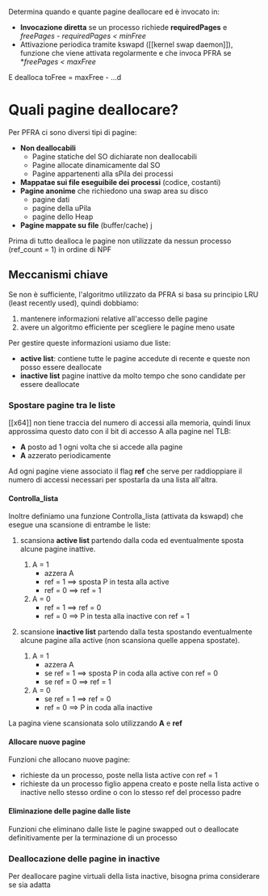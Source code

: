 Determina quando e quante pagine deallocare ed è invocato in:

- **Invocazione diretta** se un processo richiede **requiredPages** e
	*freePages - requiredPages < minFree*
- Attivazione periodica tramite kswapd ([[kernel swap daemon]]), funzione che viene attivata regolarmente e che invoca PFRA se **freePages < maxFree*


E dealloca toFree = maxFree - ...d


# Quali pagine deallocare?

Per PFRA ci sono diversi tipi di pagine:

- **Non deallocabili** 
	- Pagine statiche del SO dichiarate non deallocabili
	- Pagine allocate dinamicamente dal SO
	- Pagine appartenenti alla sPila dei processi
- **Mappatae sui file eseguibile dei processi** (codice, costanti)
- **Pagine anonime** che richiedono una swap area su disco
	- pagine dati
	- pagine della uPila
	- pagine dello Heap
- **Pagine mappate su file** (buffer/cache) j


Prima di tutto dealloca le pagine non utilizzate da nessun processo (ref_count = 1) in ordine di NPF

## Meccanismi chiave

Se non è sufficiente, l'algoritmo utilizzato da PFRA si basa su principio LRU (least recently used), quindi dobbiamo:
1. mantenere informazioni relative all'accesso delle pagine
2. avere un algoritmo efficiente per scegliere le pagine meno usate

Per gestire queste informazioni usiamo due liste:
- **active list**: contiene tutte le pagine accedute di recente e queste non posso essere deallocate
- **inactive list** pagine inattive da molto tempo che sono candidate per essere deallocate

### Spostare pagine tra le liste


[[x64]] non tiene traccia del numero di accessi alla memoria, quindi linux approssima questo dato con il bit di accesso A alla pagine nel TLB:
- **A** posto ad 1 ogni volta che si accede alla pagine
- **A** azzerato periodicamente

Ad ogni pagine viene associato il flag **ref** che serve per raddioppiare il numero di accessi necessari per spostarla da una lista all'altra.


#### Controlla_lista
Inoltre definiamo una funzione Controlla_lista (attivata da kswapd) che esegue una scansione di entrambe le liste:
1. scansiona **active list**  partendo dalla coda ed eventualmente sposta alcune pagine inattive.
	1.  A = 1
		- azzera A
		- ref = 1 $\implies$ sposta P in testa alla active
		- ref = 0 $\implies$ ref = 1
	2. A = 0
		- ref = 1 $\implies$ ref = 0
		- ref = 0 $\implies$ P in testa alla inactive con ref = 1

2. scansione **inactive list** partendo dalla testa spostando eventualmente alcune pagine alla active (non scansiona quelle appena spostate).
	1. A = 1
		- azzera A
		- se ref = 1 $\implies$ sposta P in coda alla active con ref = 0
		- se ref = 0 $\implies$ ref = 1
	2. A = 0
		- se ref = 1 $\implies$ ref = 0
		- ref = 0 $\implies$ P in coda alla inactive

La pagina viene scansionata solo utilizzando **A** e **ref**




#### Allocare nuove pagine
Funzioni che allocano nuove pagine:
- richieste da un processo, poste nella lista active con ref = 1
- richieste da un processo figlio appena creato e poste nella lista active o inactive nello stesso ordine o con lo stesso ref del processo padre

#### Eliminazione delle pagine dalle liste
Funzioni che eliminano dalle liste le pagine swapped out o deallocate definitivamente per la terminazione di un processo

### Deallocazione delle pagine in inactive

Per deallocare pagine virtuali della lista inactive, bisogna prima considerare se sia adatta